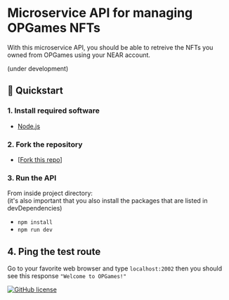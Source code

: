 # Microservice API for managing OPGames NFTs 

With this microservice API, you should be able to retreive the NFTs you owned from OPGames using your NEAR account.

(under development)

## 🚀 Quickstart

### 1. Install required software

 * [Node.js](https://nodejs.org/en/download/)

### 2. Fork the repository

* [[Fork this repo](https://github.com/alto-io/op-games-nft-manager-api/fork)]

### 3. Run the API
From inside project directory:
<br>(it's also important that you also install the packages that are listed in devDependencies)
* `npm install`
* `npm run dev`

## 4. Ping the test route

Go to your favorite web browser and type `localhost:2002` then you should see this response `"Welcome to OPGames!"`

[![GitHub license](https://img.shields.io/badge/license-MIT-blue.svg?style=for-the-badge)](https://github.com/alto-io/op-games-nft-manager-api/blob/master/LICENSE)
